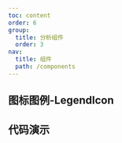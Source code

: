 ```yaml
---
toc: content
order: 6
group:
  title: 分析组件
  order: 3
nav:
  title: 组件
  path: /components
---
```


## 图标图例-LegendIcon

## 代码演示

<code src="./demo/default.tsx"></code>

<API></API>
